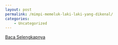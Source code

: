```yaml
---
layout: post
permalink: /mimpi-memeluk-laki-laki-yang-dikenal/
categories:
    - Uncategorized
---
```


[Baca Selengkapnya](/07)